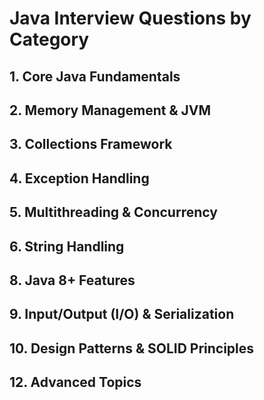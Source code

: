 # Java Interview Questions by Category

## 1. Core Java Fundamentals
## 2. Memory Management & JVM
## 3. Collections Framework
## 4. Exception Handling
## 5. Multithreading & Concurrency
## 6. String Handling
## 8. Java 8+ Features
## 9. Input/Output (I/O) & Serialization
## 10. Design Patterns & SOLID Principles
## 12. Advanced Topics